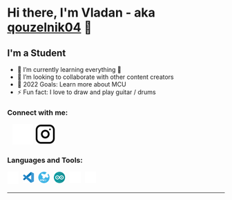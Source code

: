 # Hi there, I'm Vladan - aka [qouzelnik04][instagram] 👋 

## I'm a Student

- 🌱 I’m currently learning everything 🤣
- 👯 I’m looking to collaborate with other content creators
- 🥅 2022 Goals: Learn more about MCU
- ⚡ Fun fact: I love to draw and play guitar / drums


### Connect with me:

&nbsp;&nbsp;
[![instagram](./img/instagram-dark.svg)](https://www.instagram.com/qouzelnik04/?theme=dark) 
[![instagram](./img/instagram-light.svg)](https://www.instagram.com/qouzelnik04/)


### Languages and Tools:

<img align="left" alt="C" width="26px" src="./img/C.svg" style="padding-right:10px;" />
<img align="left" alt="VS" width="26px" src="./img/VS.svg" style="padding-right:10px;" />
<img align="left" alt="STM32" width="26px" src="./img/stm32.svg" style="padding-right:10px;" />
<img align="left" alt="Arduino" width="26px" src="./img/arduino.png" style="padding-right:10px;" />
<img align="left" alt="fusion" width="26px" src="./img/fusion.svg" style="padding-right:10px;" />
<img align="left" alt="easyeda" width="26px" src="./img/easyeda.svg" style="padding-right:10px;" />



<br />
<br />

---


[instagram]: https://www.instagram.com/qouzelnik04/?theme=dark
[webdevplaylist]: https://www.youtube.com/playlist?list=PLkwxH9e_vrAJ0WbEsFA9W3I1W-g_BTsbt

